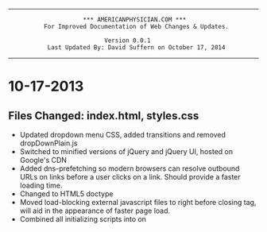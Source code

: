 ------------------------------------------------------------------------------------
                         *** AMERICANPHYSICIAN.COM ***
              For Improved Documentation of Web Changes & Updates.
                        
                               Version 0.0.1
               Last Updated By: David Suffern on October 17, 2014
                       
------------------------------------------------------------------------------------


10-17-2013
=========================================================================

Files Changed: index.html, styles.css
--------------------------------------
- Updated dropdown menu CSS, added transitions and removed dropDownPlain.js 
- Switched to minified versions of jQuery and jQuery UI, hosted on Google's CDN
- Added dns-prefetching so modern browsers can resolve outbound URLs on links before
  a user clicks on a link. Should provide a faster loading time. 
- Changed to HTML5 doctype
- Moved load-blocking external javascript files to right before closing </body> tag,
  will aid in the appearance of faster page load. 
- Combined all initializing scripts into on <script> tag. 


10-18-2013 
=========================================================================

Files Changed: created triple-trust-terms.html, short.css
------------------------------------------------------------
- Created page at /triple-trust-terms.html
- Updated short.css to improve typography, left it uncompressed and commented by changes.



10-23-2013
=========================================================================

Files Changed: index.html, styles.css, testimonial_drawing.html
------------------------------------------------------------------